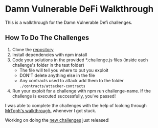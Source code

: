 # Damn Vulnerable DeFi Walkthrough

This is a walkthrough for the Damn Vulnerable Defi challenges. 

## How To Do The Challenges

1. Clone the [repository](https://github.com/OpenZeppelin/damn-vulnerable-defi/tree/v1.0.0)
2. Install dependencies with npm install
3. Code your solutions in the provided *.challenge.js files (inside each challenge's folder in the test folder)
    * The file will tell you where to put you exploit
    * DON'T delete anything else in the file 
    * Any contracts used to attack add them to the folder ```./contracts/attacker-contracts```
4. Run your exploit for a challenge with npm run challenge-name. If the challenge is executed successfully, you've passed!


I was able to complete the challenges with the help of looking through [MrToph's walkthrough.](https://github.com/MrToph/damn-vulnerable-defi) whenever I got stuck.

Working on doing the [new challenges](https://www.damnvulnerabledefi.xyz/v2-release.html) just released!
